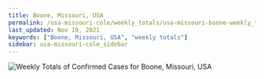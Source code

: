 ```yaml
---
title: Boone, Missouri, USA
permalink: /usa-missouri-cole/weekly_totals/usa-missouri-boone-weekly_totals.html
last_updated: Nov 19, 2021
keywords: ["Boone, Missouri, USA", "weekly totals"]
sidebar: usa-missouri-cole_sidebar
---
```


![Weekly Totals of Confirmed Cases for Boone, Missouri, USA](/covid_tracker/images/graphs/usa-missouri-boone-weekly_totals_graph.png)
